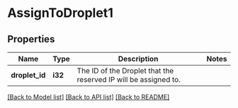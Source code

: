 # AssignToDroplet1

## Properties

Name | Type | Description | Notes
------------ | ------------- | ------------- | -------------
**droplet_id** | **i32** | The ID of the Droplet that the reserved IP will be assigned to. | 

[[Back to Model list]](../README.md#documentation-for-models) [[Back to API list]](../README.md#documentation-for-api-endpoints) [[Back to README]](../README.md)


